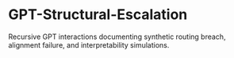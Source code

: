 # GPT-Structural-Escalation
Recursive GPT interactions documenting synthetic routing breach, alignment failure, and interpretability simulations.
